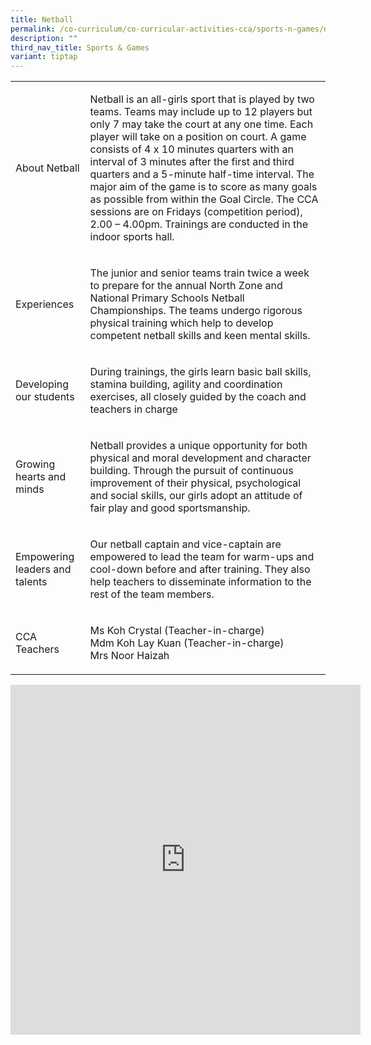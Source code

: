 ```yaml
---
title: Netball
permalink: /co-curriculum/co-curricular-activities-cca/sports-n-games/netball/
description: ""
third_nav_title: Sports & Games
variant: tiptap
---
```

<table style="minWidth: 50px">
<colgroup>
<col>
<col>
</colgroup>
<tbody>
<tr>
<td rowspan="1" colspan="1">
<p>About Netball</p>
</td>
<td rowspan="1" colspan="1">
<p>Netball is an all-girls sport that is played by two teams. Teams may include
up to 12 players but only 7 may take the court at any one time. Each player
will take on a position on court. A game consists of 4 x 10 minutes quarters
with an interval of 3 minutes after the first and third quarters and a
5-minute half-time interval. The major aim of the game is to score as many
goals as possible from within the Goal Circle. The CCA sessions are on
Fridays (competition period), 2.00 – 4.00pm. Trainings are conducted in
the indoor sports hall.</p>
</td>
</tr>
<tr>
<td rowspan="1" colspan="1">
<p>Experiences</p>
</td>
<td rowspan="1" colspan="1">
<p>The junior and senior teams train twice a week to prepare for the annual
North Zone and National Primary Schools Netball Championships. The teams
undergo rigorous physical training which help to develop competent netball
skills and keen mental skills.</p>
</td>
</tr>
<tr>
<td rowspan="1" colspan="1">
<p>Developing our students</p>
</td>
<td rowspan="1" colspan="1">
<p>During trainings, the girls learn basic ball skills, stamina building,
agility and coordination exercises, all closely guided by the coach and
teachers in charge</p>
</td>
</tr>
<tr>
<td rowspan="1" colspan="1">
<p>Growing hearts and minds</p>
</td>
<td rowspan="1" colspan="1">
<p>Netball provides a unique opportunity for both physical and moral development
and character building. Through the pursuit of continuous improvement of
their physical, psychological and social skills, our girls adopt an attitude
of fair play and good sportsmanship.</p>
</td>
</tr>
<tr>
<td rowspan="1" colspan="1">
<p>Empowering leaders and talents</p>
</td>
<td rowspan="1" colspan="1">
<p>Our netball captain and vice-captain are empowered to lead the team for
warm-ups and cool-down before and after training. They also help teachers
to disseminate information to the rest of the team members.</p>
</td>
</tr>
<tr>
<td rowspan="1" colspan="1">
<p>CCA Teachers</p>
</td>
<td rowspan="1" colspan="1">
<p>Ms Koh Crystal (Teacher-in-charge)
<br>Mdm Koh Lay Kuan (Teacher-in-charge)
<br>Mrs Noor Haizah</p>
</td>
</tr>
</tbody>
</table>
<div class="iframe-wrapper">
<iframe height="560" width="560" allowfullscreen="true" frameborder="0" src="https://docs.google.com/presentation/d/e/2PACX-1vRolg935zXmfmkkho37G2tFvmbojZesZkTb5sKry_fv0kmdh6Gcc4jT6YrhUXCYmf7RWD3km44HbYqP/embed?start=true&amp;loop=true&amp;delayms=3000"></iframe>
</div>
<p></p>